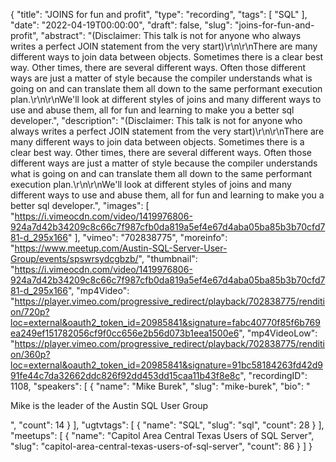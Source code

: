 {
  "title": "JOINS for fun and profit",
  "type": "recording",
  "tags": [
    "SQL"
  ],
  "date": "2022-04-19T00:00:00",
  "draft": false,
  "slug": "joins-for-fun-and-profit",
  "abstract": "(Disclaimer: This talk is not for anyone who always writes a perfect JOIN statement from the very start)\r\n\r\nThere are many different ways to join data between objects. Sometimes there is a clear best way. Other times, there are several different ways. Often those different ways are just a matter of style because the compiler understands what is going on and can translate them all down to the same performant execution plan.\r\n\r\nWe'll look at different styles of joins and many different ways to use and abuse them, all for fun and learning to make you a better sql developer.",
  "description": "(Disclaimer: This talk is not for anyone who always writes a perfect JOIN statement from the very start)\r\n\r\nThere are many different ways to join data between objects. Sometimes there is a clear best way. Other times, there are several different ways. Often those different ways are just a matter of style because the compiler understands what is going on and can translate them all down to the same performant execution plan.\r\n\r\nWe'll look at different styles of joins and many different ways to use and abuse them, all for fun and learning to make you a better sql developer.",
  "images": [
    "https://i.vimeocdn.com/video/1419976806-924a7d42b34209c8c66c7f987cfb0da819a5ef4e67d4aba05ba85b3b70cfd781-d_295x166"
  ],
  "vimeo": "702838775",
  "moreinfo": "https://www.meetup.com/Austin-SQL-Server-User-Group/events/spswrsydcgbzb/",
  "thumbnail": "https://i.vimeocdn.com/video/1419976806-924a7d42b34209c8c66c7f987cfb0da819a5ef4e67d4aba05ba85b3b70cfd781-d_295x166",
  "mp4Video": "https://player.vimeo.com/progressive_redirect/playback/702838775/rendition/720p?loc=external&oauth2_token_id=20985841&signature=fabc40770f85f6b769ea249ef151782056cf9f0cc656e2b56d073b1eea1500e6",
  "mp4VideoLow": "https://player.vimeo.com/progressive_redirect/playback/702838775/rendition/360p?loc=external&oauth2_token_id=20985841&signature=91bc58184263fd42d991fe44c7da32662ddc826f92dd453dd15caa11b43f8e8c",
  "recordingID": 1108,
  "speakers": [
    {
      "name": "Mike Burek",
      "slug": "mike-burek",
      "bio": "<p>Mike is the leader of the Austin SQL User Group</p>",
      "count": 14
    }
  ],
  "ugtvtags": [
    {
      "name": "SQL",
      "slug": "sql",
      "count": 28
    }
  ],
  "meetups": [
    {
      "name": "Capitol Area Central Texas Users of SQL Server",
      "slug": "capitol-area-central-texas-users-of-sql-server",
      "count": 86
    }
  ]
}